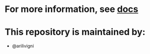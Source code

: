# For more information, see [docs](https://docs.github.com/en/repositories/managing-your-repositorys-settings-and-features/customizing-your-repository/about-code-owners#codeowners-syntax)

# This repository is maintained by: 
* @arilivigni
